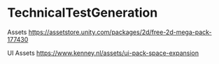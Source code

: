 # TechnicalTestGeneration

Assets
https://assetstore.unity.com/packages/2d/free-2d-mega-pack-177430

UI Assets
https://www.kenney.nl/assets/ui-pack-space-expansion